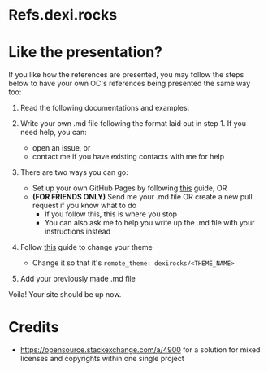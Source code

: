 # Refs.dexi.rocks

# Like the presentation?

If you like how the references are presented, you may follow the steps below to have your own OC's references being presented the same way too:

1) Read the following documentations and examples: <LINK>
    
2) Write your own .md file following the format laid out in step 1. If you need help, you can:
    - open an issue, or
    - contact me if you have existing contacts with me for help

3) There are two ways you can go:
    - Set up your own GitHub Pages by following [this](https://docs.github.com/en/pages/setting-up-a-github-pages-site-with-jekyll/creating-a-github-pages-site-with-jekyll) guide, OR
    - **(FOR FRIENDS ONLY)** Send me your .md file OR create a new pull request if you know what to do
        - If you follow this, this is where you stop
        - You can also ask me to help you write up the .md file with your instructions instead
    
4) Follow [this](https://docs.github.com/en/pages/setting-up-a-github-pages-site-with-jekyll/adding-a-theme-to-your-github-pages-site-using-jekyll) guide to change your theme
    - Change it so that it's `remote_theme: dexirocks/<THEME_NAME>`

5) Add your previously made .md file


Voila! Your site should be up now.

# Credits
- https://opensource.stackexchange.com/a/4900 for a solution for mixed licenses and copyrights within one single project
